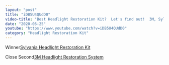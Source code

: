 ```yaml
---
layout: "post"
title: "iDB5U4QUdD0"
video-title: "Best Headlight Restoration Kit?  Let's find out!  3M, Sylvania, Meguiar's, Mothers, Turtle Wax  HF"
date: "2020-05-25"
youtube: "https://www.youtube.com/watch?v=iDB5U4QUdD0"
category: "Headlight Restoration Kit"
---
```

<div class="space-y-1"><p><span class="inline-flex items-center justify-center px-2 py-1 mr-2 text-sm font-semibold leading-none text-red-50 bg-red-600 rounded-full">Winner</span><a class="text-gray-900 hover:text-red-600 no-underline hover:no-underline" target="_blank" href="https://amzn.to/31fgGdM">Sylvania Headlight Restoration Kit</a><br></p><p><span class="inline-flex items-center justify-center px-2 py-1 mr-2 text-sm font-semibold leading-none bg-white hover:bg-gray-100 text-gray-400 border border-gray-200 rounded-full">Close Second</span><a class="text-gray-900 hover:text-red-600 no-underline hover:no-underline" target="_blank" href="https://amzn.to/2En6XJl">3M Headlight Restoration System</a><br></p></div>